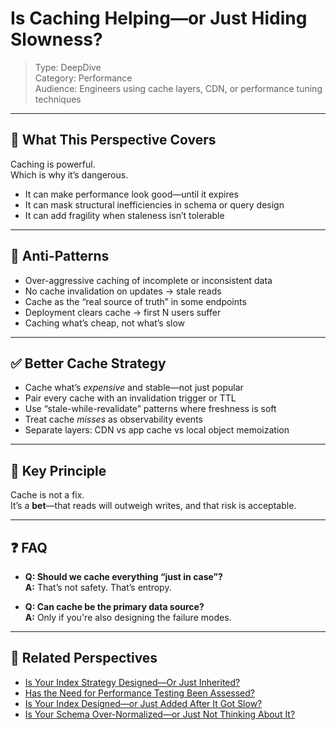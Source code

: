 # Is Caching Helping—or Just Hiding Slowness?

> Type: DeepDive  
> Category: Performance  
> Audience: Engineers using cache layers, CDN, or performance tuning techniques

---

## 🧠 What This Perspective Covers

Caching is powerful.  
Which is why it’s dangerous.

- It can make performance look good—until it expires  
- It can mask structural inefficiencies in schema or query design  
- It can add fragility when staleness isn’t tolerable

---

## 🚨 Anti-Patterns

- Over-aggressive caching of incomplete or inconsistent data  
- No cache invalidation on updates → stale reads  
- Cache as the “real source of truth” in some endpoints  
- Deployment clears cache → first N users suffer  
- Caching what’s cheap, not what’s slow

---

## ✅ Better Cache Strategy

- Cache what’s *expensive* and stable—not just popular  
- Pair every cache with an invalidation trigger or TTL  
- Use “stale-while-revalidate” patterns where freshness is soft  
- Treat cache *misses* as observability events  
- Separate layers: CDN vs app cache vs local object memoization

---

## 🧠 Key Principle

Cache is not a fix.  
It’s a **bet**—that reads will outweigh writes, and that risk is acceptable.

---

## ❓ FAQ

- **Q: Should we cache everything “just in case”?**  
  **A:** That’s not safety. That’s entropy.

- **Q: Can cache be the primary data source?**  
  **A:** Only if you're also designing the failure modes.

---

## 🔗 Related Perspectives

- [Is Your Index Strategy Designed—Or Just Inherited?](../data/indexing-strategy.md)
- [Has the Need for Performance Testing Been Assessed?](../test/performance-test-plan.md)
- [Is Your Index Designed—or Just Added After It Got Slow?](../data/index-design.md)
- [Is Your Schema Over-Normalized—or Just Not Thinking About It?](../data/normalization-balance.md)
